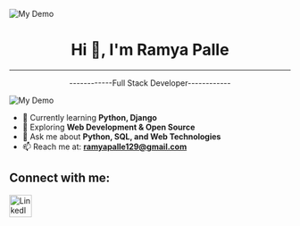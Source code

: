 
  


![My Demo](https://bpb-us-e2.wpmucdn.com/sites.uci.edu/dist/1/5748/files/2024/12/HomeLogo.gif)
<h1 align="center">Hi 👋, I'm Ramya Palle</h1>

---

<p align="center">------------Full Stack Developer------------</p>

![My Demo](https://miro.medium.com/v2/resize:fit:828/format:webp/1*ZSVmWGcc1weENb0ShawWxw.gif)


- 🌱 Currently learning **Python, Django**  
- 🚀 Exploring **Web Development & Open Source**  
- 💬 Ask me about **Python, SQL, and Web Technologies**    
- 📫 Reach me at: **ramyapalle129@gmail.com**

<h2>Connect with me:</h2>
<p>
  <a href="https://www.linkedin.com/in/ramya-palle-chinna-munaswamigari-7a9b28322" target="_blank">
  <img src="https://cdn-icons-png.flaticon.com/512/174/174857.png" width="40" alt="LinkedIn">

</p>


<!--
**Ramya27012004/Ramya27012004** is a ✨ _special_ ✨ repository because its `README.md` (this file) appears on your GitHub profile.

Here are some ideas to get you started:

- 🔭 I’m currently working on ...
- 🌱 I’m currently learning ...
- 👯 I’m looking to collaborate on ...
- 🤔 I’m looking for help with ...
- 💬 Ask me about ...
- 📫 How to reach me: ...
- 😄 Pronouns: ...
- ⚡ Fun fact: ...
-->
